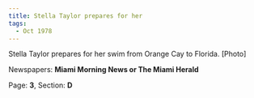 ```yaml
---  
title: Stella Taylor prepares for her  
tags:  
  - Oct 1978  
---  
```

  
Stella Taylor prepares for her swim from Orange Cay to Florida. [Photo]  
  
Newspapers: **Miami Morning News or The Miami Herald**  
  
Page: **3**, Section: **D** 

